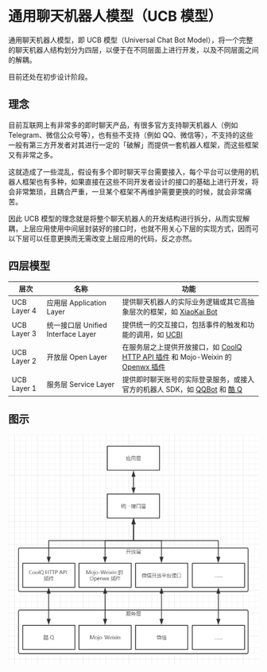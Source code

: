 # 通用聊天机器人模型（UCB 模型）

通用聊天机器人模型，即 UCB 模型（Universal Chat Bot Model），将一个完整的聊天机器人结构划分为四层，以便于在不同层面上进行开发，以及不同层面之间的解耦。

目前还处在初步设计阶段。

## 理念

目前互联网上有非常多的即时聊天产品，有很多官方支持聊天机器人（例如 Telegram、微信公众号等），也有些不支持（例如 QQ、微信等），不支持的这些一般有第三方开发者对其进行一定的「破解」而提供一套机器人框架，而这些框架又有非常之多。

这就造成了一些混乱，假设有多个即时聊天平台需要接入，每个平台可以使用的机器人框架也有多种，如果直接在这些不同开发者设计的接口的基础上进行开发，将会非常繁琐，且耦合严重，一旦某个框架不再维护需要更换的时候，就会非常痛苦。

因此 UCB 模型的理念就是将整个聊天机器人的开发结构进行拆分，从而实现解耦，上层应用使用中间层封装好的接口时，也就不用关心下层的实现方式，因而可以下层可以任意更换而无需改变上层应用的代码，反之亦然。

## 四层模型

| 层次 | 名称 | 功能 |
| --- | ---- | --- |
| UCB Layer 4 | 应用层 Application Layer | 提供聊天机器人的实际业务逻辑或其它高抽象层次的框架，如 [XiaoKai Bot](https://github.com/CCZU-DEV/xiaokai-bot) |
| UCB Layer 3 | 统一接口层 Unified Interface Layer | 提供统一的交互接口，包括事件的触发和功能的调用，如 [UCBI](UCBI) |
| UCB Layer 2 | 开放层 Open Layer | 在服务层之上提供开放接口，如 [CoolQ HTTP API 插件](https://github.com/richardchien/coolq-http-api) 和 Mojo-Weixin 的 [Openwx 插件](https://metacpan.org/pod/distribution/Mojo-Weixin/lib/Mojo/Weixin.pod#Mojo::Weixin::Plugin::Openwx) |
| UCB Layer 1 | 服务层 Service Layer | 提供即时聊天账号的实际登录服务，或接入官方的机器人 SDK，如 [QQBot](https://github.com/pandolia/qqbot) 和 [酷 Q](https://cqp.cc/) |

## 图示

![Figure 1](assets/figure1.png)
